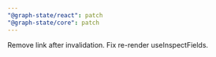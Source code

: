 ```yaml
---
"@graph-state/react": patch
"@graph-state/core": patch
---
```


Remove link after invalidation. Fix re-render useInspectFields.
